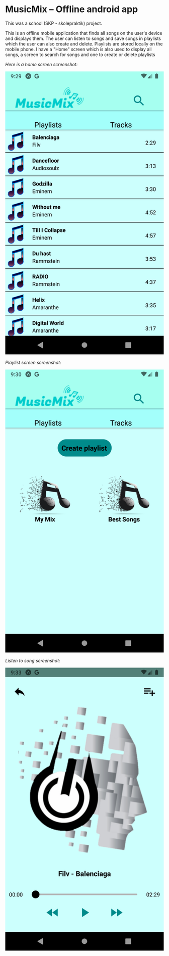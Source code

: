 # **MusicMix – Offline android app**

This was a school (SKP - skolepraktik) project.

This is an offline mobile application that finds all songs on the user's device and displays them. The user can listen to songs and save songs in playlists which the user can also create and delete. Playlists are stored locally on the mobile phone.
I have a "Home" screen which is also used to display all songs, a screen to search for songs and one to create or delete playlists

_Here is a home screen screenshot:_

![](https://github.com/DainisM/Screenshots/blob/master/MusicMix-Offline/HomeScreen.png)

_Playlist screen screenshot:_

![](https://github.com/DainisM/Screenshots/blob/master/MusicMix-Offline/PlaylistScreen_1.png)

_Listen to song screenshot:_

![](https://github.com/DainisM/Screenshots/blob/master/MusicMix-Offline/TrackScreen_1.png)
